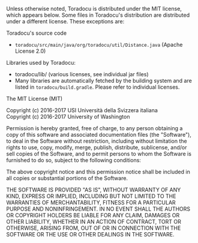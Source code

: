 Unless otherwise noted, Toradocu is distributed under the MIT license,
which appears below. Some files in Toradocu's distribution are
distributed under a different license. These exceptions are:

Toradocu's source code
* ```toradocu/src/main/java/org/toradocu/util/Distance.java``` (Apache License 2.0)

Libraries used by Toradocu:
* toradocu/lib/ (various licenses, see individual jar files)
* Many libraries are automatically fetched by the building system and are 
listed in ```toradocu/build.gradle```. Please refer to individual licenses.


The MIT License (MIT)

Copyright (c) 2016-2017 USI Università della Svizzera italiana  
Copyright (c) 2016-2017 University of Washington

Permission is hereby granted, free of charge, to any person obtaining a copy
of this software and associated documentation files (the "Software"), to deal
in the Software without restriction, including without limitation the rights
to use, copy, modify, merge, publish, distribute, sublicense, and/or sell
copies of the Software, and to permit persons to whom the Software is
furnished to do so, subject to the following conditions:

The above copyright notice and this permission notice shall be included in all
copies or substantial portions of the Software.

THE SOFTWARE IS PROVIDED "AS IS", WITHOUT WARRANTY OF ANY KIND, EXPRESS OR
IMPLIED, INCLUDING BUT NOT LIMITED TO THE WARRANTIES OF MERCHANTABILITY,
FITNESS FOR A PARTICULAR PURPOSE AND NONINFRINGEMENT. IN NO EVENT SHALL THE
AUTHORS OR COPYRIGHT HOLDERS BE LIABLE FOR ANY CLAIM, DAMAGES OR OTHER
LIABILITY, WHETHER IN AN ACTION OF CONTRACT, TORT OR OTHERWISE, ARISING FROM,
OUT OF OR IN CONNECTION WITH THE SOFTWARE OR THE USE OR OTHER DEALINGS IN THE
SOFTWARE.
